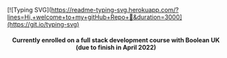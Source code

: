 <!-- [![Anurag's GitHub stats](https://github-readme-stats.vercel.app/api?username=bravint&show_icons=true&theme=github_dark&hide=contribs,stars&width="100%")](https://github.com/anuraghazra/github-readme-stats) -->

[![Typing SVG](https://readme-typing-svg.herokuapp.com/?lines=Hi,+welcome+to+my+gitHub+Repo+👋&duration=3000](https://git.io/typing-svg)

<!-- <h2 align="center">Hi, welcome to my gitHub Repo 👋</h2>-->

<h4 align="center">Currently enrolled on a full stack development course with Boolean UK (due to finish in April 2022)<h4>
